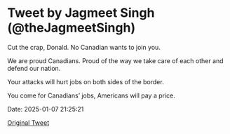 # Tweet by Jagmeet Singh (@theJagmeetSingh)

Cut the crap, Donald. No Canadian wants to join you.

We are proud Canadians. Proud of the way we take care of each other and defend our nation. 

Your attacks will hurt jobs on both sides of the border.

You come for Canadians’ jobs, Americans will pay a price.

Date: 2025-01-07 21:25:21

[Original Tweet](https://x.com/theJagmeetSingh/status/1876741939602628716)
